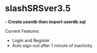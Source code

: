 # slashSRSver3.5
**- Create userdb then import userdb.sql**

Current Features
- Login and Register
- Auto sign-out after 1 minute of inactivity
